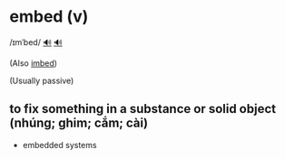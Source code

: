 # embed (v)

/ɪmˈbed/ [🔊](https://www.oxfordlearnersdictionaries.com/media/english/uk_pron/e/emb/embed/embed__gb_1.mp3) [🔊](https://www.oxfordlearnersdictionaries.com/media/english/uk_pron/e/emb/embed/embed__gb_1.mp3)

(Also [imbed](../i/imbed-v.md#imbed-v))

(Usually passive)

## to fix something in a substance or solid object (nhúng; ghim; cắm; cài)

- embedded systems